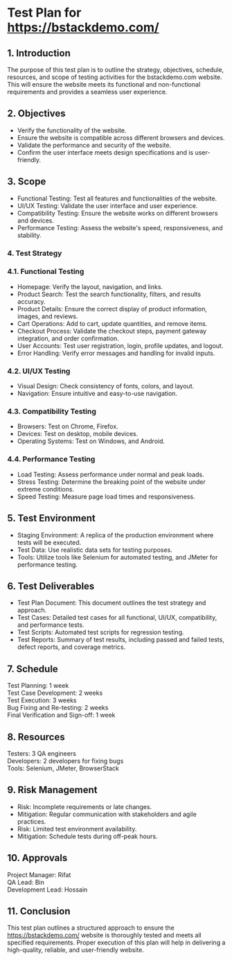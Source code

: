 # Test Plan for https://bstackdemo.com/
## 1. Introduction
The purpose of this test plan is to outline the strategy, objectives, schedule, resources, and scope of testing activities for the bstackdemo.com website. This will ensure the website meets its functional and non-functional requirements and provides a seamless user experience.
## 2. Objectives
- Verify the functionality of the website. <br/>
- Ensure the website is compatible across different browsers and devices.
- Validate the performance and security of the website.
- Confirm the user interface meets design specifications and is user-friendly.
## 3. Scope
- Functional Testing: Test all features and functionalities of the website.
- UI/UX Testing: Validate the user interface and user experience.
- Compatibility Testing: Ensure the website works on different browsers and devices.
- Performance Testing: Assess the website's speed, responsiveness, and stability.
### 4. Test Strategy
### 4.1. Functional Testing
- Homepage: Verify the layout, navigation, and links.
- Product Search: Test the search functionality, filters, and results accuracy.
- Product Details: Ensure the correct display of product information, images, and reviews.
- Cart Operations: Add to cart, update quantities, and remove items.
- Checkout Process: Validate the checkout steps, payment gateway integration, and order confirmation.
- User Accounts: Test user registration, login, profile updates, and logout.
- Error Handling: Verify error messages and handling for invalid inputs.
### 4.2. UI/UX Testing
- Visual Design: Check consistency of fonts, colors, and layout.
- Navigation: Ensure intuitive and easy-to-use navigation.
### 4.3. Compatibility Testing
- Browsers: Test on Chrome, Firefox.
- Devices: Test on desktop, mobile devices.
- Operating Systems: Test on Windows, and Android.
### 4.4. Performance Testing
- Load Testing: Assess performance under normal and peak loads.
- Stress Testing: Determine the breaking point of the website under extreme conditions.
- Speed Testing: Measure page load times and responsiveness.
## 5. Test Environment
- Staging Environment: A replica of the production environment where tests will be executed.
- Test Data: Use realistic data sets for testing purposes.
- Tools: Utilize tools like Selenium for automated testing, and JMeter for performance testing.
## 6. Test Deliverables
- Test Plan Document: This document outlines the test strategy and approach.
- Test Cases: Detailed test cases for all functional, UI/UX, compatibility, and performance tests.
- Test Scripts: Automated test scripts for regression testing.
- Test Reports: Summary of test results, including passed and failed tests, defect reports, and coverage metrics.
## 7. Schedule
Test Planning: 1 week  <br/>
Test Case Development: 2 weeks  <br/>
Test Execution: 3 weeks  <br/>
Bug Fixing and Re-testing: 2 weeks  <br/>
Final Verification and Sign-off: 1 week  <br/>
## 8. Resources
Testers: 3 QA engineers <br/>
Developers: 2 developers for fixing bugs <br/>
Tools: Selenium, JMeter, BrowserStack <br/>
## 9. Risk Management
- Risk: Incomplete requirements or late changes.
- Mitigation: Regular communication with stakeholders and agile practices.
- Risk: Limited test environment availability.
- Mitigation: Schedule tests during off-peak hours.
## 10. Approvals
Project Manager: Rifat <br/>
QA Lead: Bin <br/>
Development Lead: Hossain <br/>
## 11. Conclusion
This test plan outlines a structured approach to ensure the https://bstackdemo.com/ website is thoroughly tested and meets all specified requirements. Proper execution of this plan will help in delivering a high-quality, reliable, and user-friendly website.

